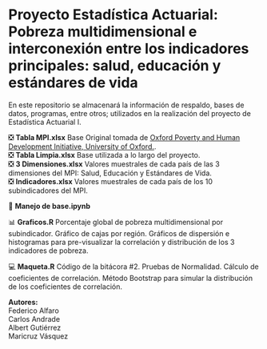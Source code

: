 # Proyecto Estadística Actuarial: Pobreza multidimensional e interconexión entre los indicadores principales: salud, educación y estándares de vida
En este repositorio se almacenará la información de respaldo, bases de datos, programas, entre otros; utilizados en la realización del proyecto de Estadística Actuarial I.  
 
:negative_squared_cross_mark: **Tabla MPI.xlsx** Base Original tomada de [Oxford Poverty and Human Development Initiative,
University of Oxford.](https://ophi.org.uk/data-tables-and-do-files-2022-archive/).  
:negative_squared_cross_mark: **Tabla Limpia.xlsx**  Base utilizada a lo largo del proyecto.  
:negative_squared_cross_mark: **3 Dimensiones.xlsx** Valores muestrales de cada país de las 3 dimensiones del MPI: Salud, Educación y Estándares de Vida.  
:negative_squared_cross_mark: **Indicadores.xlsx** Valores muestrales de cada país de los 10 subindicadores del MPI.  

:open_file_folder: **Manejo de base.ipynb**  

:bar_chart: **Graficos.R** Porcentaje global de pobreza multidimensional por subindicador. Gráfico de cajas por región. Gráficos de dispersión e histogramas para pre-visualizar la correlación y distribución de los 3 indicadores de pobreza.  

:computer: **Maqueta.R** 
Código de la bitácora #2.  Pruebas de Normalidad. Cálculo de coeficientes de correlación. Método Bootstrap para simular la distribución de los coeficientes de correlación.

  




**Autores:**  
Federico Alfaro  
Carlos Andrade  
Albert Gutiérrez  
Maricruz Vásquez  
